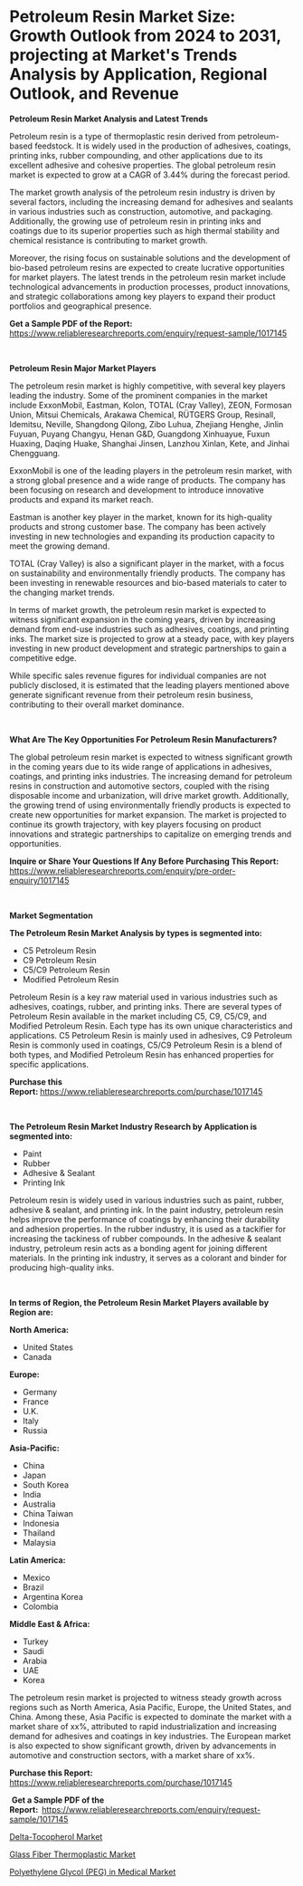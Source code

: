 <p><h1>Petroleum Resin Market Size: Growth Outlook from 2024 to 2031, projecting at Market's Trends Analysis by Application, Regional Outlook, and Revenue</h1></p><p><strong>Petroleum Resin Market Analysis and Latest Trends</strong></p>
<p><p>Petroleum resin is a type of thermoplastic resin derived from petroleum-based feedstock. It is widely used in the production of adhesives, coatings, printing inks, rubber compounding, and other applications due to its excellent adhesive and cohesive properties. The global petroleum resin market is expected to grow at a CAGR of 3.44% during the forecast period.</p><p>The market growth analysis of the petroleum resin industry is driven by several factors, including the increasing demand for adhesives and sealants in various industries such as construction, automotive, and packaging. Additionally, the growing use of petroleum resin in printing inks and coatings due to its superior properties such as high thermal stability and chemical resistance is contributing to market growth.</p><p>Moreover, the rising focus on sustainable solutions and the development of bio-based petroleum resins are expected to create lucrative opportunities for market players. The latest trends in the petroleum resin market include technological advancements in production processes, product innovations, and strategic collaborations among key players to expand their product portfolios and geographical presence.</p></p>
<p><strong>Get a Sample PDF of the Report:&nbsp;</strong> <a href="https://www.reliableresearchreports.com/enquiry/request-sample/1017145">https://www.reliableresearchreports.com/enquiry/request-sample/1017145</a></p>
<p>&nbsp;</p>
<p><strong>Petroleum Resin Major Market Players</strong></p>
<p><p>The petroleum resin market is highly competitive, with several key players leading the industry. Some of the prominent companies in the market include ExxonMobil, Eastman, Kolon, TOTAL (Cray Valley), ZEON, Formosan Union, Mitsui Chemicals, Arakawa Chemical, RÜTGERS Group, Resinall, Idemitsu, Neville, Shangdong Qilong, Zibo Luhua, Zhejiang Henghe, Jinlin Fuyuan, Puyang Changyu, Henan G&D, Guangdong Xinhuayue, Fuxun Huaxing, Daqing Huake, Shanghai Jinsen, Lanzhou Xinlan, Kete, and Jinhai Chengguang.</p><p>ExxonMobil is one of the leading players in the petroleum resin market, with a strong global presence and a wide range of products. The company has been focusing on research and development to introduce innovative products and expand its market reach.</p><p>Eastman is another key player in the market, known for its high-quality products and strong customer base. The company has been actively investing in new technologies and expanding its production capacity to meet the growing demand.</p><p>TOTAL (Cray Valley) is also a significant player in the market, with a focus on sustainability and environmentally friendly products. The company has been investing in renewable resources and bio-based materials to cater to the changing market trends.</p><p>In terms of market growth, the petroleum resin market is expected to witness significant expansion in the coming years, driven by increasing demand from end-use industries such as adhesives, coatings, and printing inks. The market size is projected to grow at a steady pace, with key players investing in new product development and strategic partnerships to gain a competitive edge.</p><p>While specific sales revenue figures for individual companies are not publicly disclosed, it is estimated that the leading players mentioned above generate significant revenue from their petroleum resin business, contributing to their overall market dominance.</p></p>
<p>&nbsp;</p>
<p><strong>What Are The Key Opportunities For Petroleum Resin Manufacturers?</strong></p>
<p><p>The global petroleum resin market is expected to witness significant growth in the coming years due to its wide range of applications in adhesives, coatings, and printing inks industries. The increasing demand for petroleum resins in construction and automotive sectors, coupled with the rising disposable income and urbanization, will drive market growth. Additionally, the growing trend of using environmentally friendly products is expected to create new opportunities for market expansion. The market is projected to continue its growth trajectory, with key players focusing on product innovations and strategic partnerships to capitalize on emerging trends and opportunities.</p></p>
<p><strong>Inquire or Share Your Questions If Any Before Purchasing This Report:</strong> <a href="https://www.reliableresearchreports.com/enquiry/pre-order-enquiry/1017145">https://www.reliableresearchreports.com/enquiry/pre-order-enquiry/1017145</a></p>
<p>&nbsp;</p>
<p><strong>Market Segmentation</strong></p>
<p><strong>The Petroleum Resin Market Analysis by types is segmented into:</strong></p>
<p><ul><li>C5 Petroleum Resin</li><li>C9 Petroleum Resin</li><li>C5/C9 Petroleum Resin</li><li>Modified Petroleum Resin</li></ul></p>
<p><p>Petroleum Resin is a key raw material used in various industries such as adhesives, coatings, rubber, and printing inks. There are several types of Petroleum Resin available in the market including C5, C9, C5/C9, and Modified Petroleum Resin. Each type has its own unique characteristics and applications. C5 Petroleum Resin is mainly used in adhesives, C9 Petroleum Resin is commonly used in coatings, C5/C9 Petroleum Resin is a blend of both types, and Modified Petroleum Resin has enhanced properties for specific applications.</p></p>
<p><strong>Purchase this Report:&nbsp;</strong><a href="https://www.reliableresearchreports.com/purchase/1017145">https://www.reliableresearchreports.com/purchase/1017145</a></p>
<p>&nbsp;</p>
<p><strong>The Petroleum Resin Market Industry Research by Application is segmented into:</strong></p>
<p><ul><li>Paint</li><li>Rubber</li><li>Adhesive & Sealant</li><li>Printing Ink</li></ul></p>
<p><p>Petroleum resin is widely used in various industries such as paint, rubber, adhesive & sealant, and printing ink. In the paint industry, petroleum resin helps improve the performance of coatings by enhancing their durability and adhesion properties. In the rubber industry, it is used as a tackifier for increasing the tackiness of rubber compounds. In the adhesive & sealant industry, petroleum resin acts as a bonding agent for joining different materials. In the printing ink industry, it serves as a colorant and binder for producing high-quality inks.</p></p>
<p>&nbsp;</p>
<p><strong>In terms of Region, the Petroleum Resin Market Players available by Region are:</strong></p>
<p>
    <p> <strong> North America: </strong>
        <ul>
            <li>United States</li>
            <li>Canada</li>
        </ul>
        </p> 
    <p> <strong> Europe: </strong>
        <ul>
            <li>Germany</li>
            <li>France</li>
            <li>U.K.</li>
            <li>Italy</li>
            <li>Russia</li>
        </ul>
        </p> 
    <p> <strong> Asia-Pacific: </strong>
        <ul>
            <li>China</li>
            <li>Japan</li>
            <li>South Korea</li>
            <li>India</li>
            <li>Australia</li>
            <li>China Taiwan</li>
            <li>Indonesia</li>
            <li>Thailand</li>
            <li>Malaysia</li>
        </ul>
        </p> 
    <p> <strong> Latin America: </strong>
        <ul>
            <li>Mexico</li>
            <li>Brazil</li>
            <li>Argentina Korea</li>
            <li>Colombia</li>
        </ul>
        </p> 
    <p> <strong> Middle East & Africa: </strong>
        <ul>
            <li>Turkey</li>
            <li>Saudi</li>
            <li>Arabia</li>
            <li>UAE</li>
            <li>Korea</li>
        </ul>
    </p>
    </p>
<p><p>The petroleum resin market is projected to witness steady growth across regions such as North America, Asia Pacific, Europe, the United States, and China. Among these, Asia Pacific is expected to dominate the market with a market share of xx%, attributed to rapid industrialization and increasing demand for adhesives and coatings in key industries. The European market is also expected to show significant growth, driven by advancements in automotive and construction sectors, with a market share of xx%.</p></p>
<p><strong>Purchase this Report: </strong><a href="https://www.reliableresearchreports.com/purchase/1017145">https://www.reliableresearchreports.com/purchase/1017145</a></p>
<p>&nbsp;<strong>Get a Sample PDF of the Report:&nbsp;&nbsp;</strong><a href="https://www.reliableresearchreports.com/enquiry/request-sample/1017145">https://www.reliableresearchreports.com/enquiry/request-sample/1017145</a></p>
<p><strong></strong></p>
<p><p><a href="https://view.publitas.com/reportprime-1/delta-tocopherol-market-analysis-and-market-size-global-industry-overview-market-segmentation-and-forecast-2023-to-2030/">Delta-Tocopherol Market</a></p><p><a href="https://view.publitas.com/reportprime-1/glass-fiber-thermoplastic-market-share-market-new-trends-analysis-report-by-type-by-application-by-end-use-by-region-and-segment-forecasts-2023-2030/">Glass Fiber Thermoplastic Market</a></p><p><a href="https://view.publitas.com/reportprime-1/polyethylene-glycol-peg-in-medical-market-research-report-provides-critical-insights-that-can-help-shape-business-development-and-investment-strategies/">Polyethylene Glycol (PEG) in Medical Market</a></p></p>